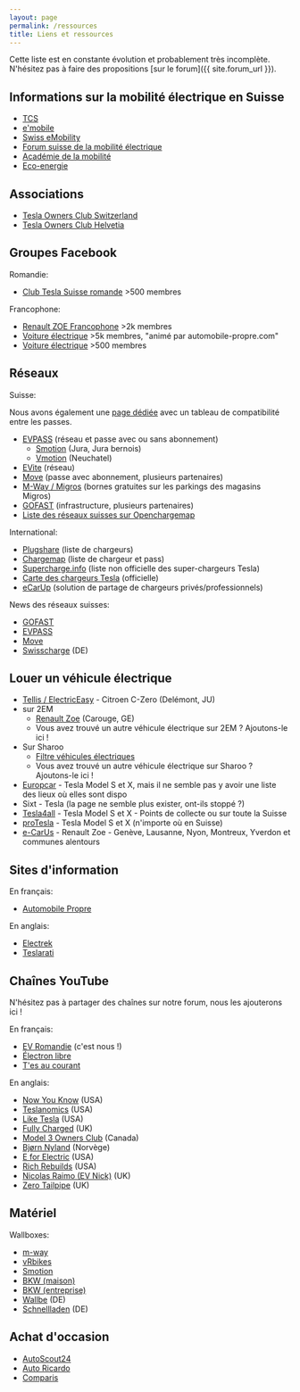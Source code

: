 ```yaml
---
layout: page
permalink: /ressources
title: Liens et ressources
---
```


Cette liste est en constante évolution et probablement très incomplète.
N'hésitez pas à faire des propositions [sur le forum]({{ site.forum_url }}).

## Informations sur la mobilité électrique en Suisse

- [TCS](https://www.tcs.ch/fr/tests-conseils/conseils/environnement-mobilite/mobilite-electrique.php)
- [e'mobile](https://e-mobile.ch/)
- [Swiss eMobility](https://www.swiss-emobility.ch/fr/index.php)
- [Forum suisse de la mobilité électrique](http://www.forum-elektromobilitaet.ch/fr/home-fr.html)
- [Académie de la mobilité](https://www.mobilityacademy.ch/akademie-fr/index.php)
- [Eco-energie](http://www.eco-energie.ch/cms2/)

## Associations

- [Tesla Owners Club Switzerland](https://teslaclub.ch/)
- [Tesla Owners Club Helvetia](https://teslaowners.ch/)

## Groupes Facebook

Romandie:

- [Club Tesla Suisse romande](https://www.facebook.com/groups/ClubTeslaSuisseRomande/) >500 membres

Francophone:

- [Renault ZOE Francophone](https://www.facebook.com/groups/RenaultZoeFrancophone/) >2k membres
- [Voiture électrique](https://www.facebook.com/groups/voiture.electrique/) >5k membres, "animé par automobile-propre.com"
- [Voiture électrique](https://www.facebook.com/groups/voitureselectrique/) >500 membres

## Réseaux

Suisse:

Nous avons également une [page dédiée](/reseaux) avec un tableau de compatibilité entre les passes.

- [EVPASS](https://evpass.ch/) (réseau et passe avec ou sans abonnement)
  - [Smotion](http://www.smotion.ch/) (Jura, Jura bernois)
  - [Vmotion](http://www.vmotion.ch/) (Neuchatel)
- [EVite](https://www.swiss-emobility.ch/fr/EVite/EVite-Ladestationen/index.php) (réseau)
- [Move](https://www.move.ch/fr/) (passe avec abonnement, plusieurs partenaires)
- [M-Way / Migros](https://generation-m.migros.ch/fr/preserver-la-planete/astuces-et-outils/recharger-voiture-electrique.html) (bornes gratuites sur les parkings des magasins Migros)
- [GOFAST](https://www.gofast.swiss/fr) (infrastructure, plusieurs partenaires)
- [Liste des réseaux suisses sur Openchargemap](https://openchargemap.org/site/country/switzerland/networks)

International:

- [Plugshare](https://www.plugshare.com/) (liste de chargeurs)
- [Chargemap](https://chargemap.com/map) (liste de chargeur et pass)
- [Supercharge.info](https://supercharge.info/) (liste non officielle des super-chargeurs Tesla)
- [Carte des chargeurs Tesla](https://www.tesla.com/fr_CH/findus) (officielle)
- [eCarUp](https://web.ecarup.com/) (solution de partage de chargeurs privés/professionnels)

News des réseaux suisses:

- [GOFAST](https://www.gofast.swiss/fr/nouvelles)
- [EVPASS](https://evpass.ch/Common/News)
- [Move](https://www.move.ch/fr/news/)
- [Swisscharge](https://www.swisscharge.ch/news/) (DE)

## Louer un véhicule électrique

- [Tellis / ElectricEasy](https://www.tellis.ch/) - Citroen C-Zero (Delémont, JU)
- sur 2EM
  - [Renault Zoe](https://www.2em.ch/location-voiture/carouge/renault-zoe-1419) (Carouge, GE)
  - Vous avez trouvé un autre véhicule électrique sur 2EM ? Ajoutons-le ici !
- Sur Sharoo
  - [Filtre véhicules électriques](https://app.sharoo.com/fr?filters%5Bfuel%5D%5B%5D=3)
  - Vous avez trouvé un autre véhicule électrique sur Sharoo ? Ajoutons-le ici !
- [Europcar](https://www.europcar.ch/fr) - Tesla Model S et X, mais il ne semble pas y avoir une liste des lieux où elles sont dispo
- Sixt - Tesla (la page ne semble plus exister, ont-ils stoppé ?)
- [Tesla4all](https://tesla4all.ch/) - Tesla Model S et X - Points de collecte ou sur toute la Suisse
- [proTesla](https://www.protesla.ch/) - Tesla Model S et X (n'importe où en Suisse)
- [e-CarUs](https://ecarus-mobi.ch/) - Renault Zoe - Genève, Lausanne, Nyon, Montreux, Yverdon et communes alentours

## Sites d'information

En français:

- [Automobile Propre](http://www.automobile-propre.com/)

En anglais:

- [Electrek](https://electrek.co/)
- [Teslarati](https://www.teslarati.com/)

## Chaînes YouTube

N'hésitez pas à partager des chaînes sur notre forum, nous les ajouterons ici !

En français:

- [EV Romandie](https://www.youtube.com/channel/UCNGDiG3zqA-sUW0utDszY0Q) (c'est nous !)
- [Électron libre](https://www.youtube.com/channel/UCDeFzyRGq1I4QzSW_FnBJ5w)
- [T'es au courant](https://www.youtube.com/channel/UCoXYYfEwvxeK89WuN1txsIw)

En anglais:

- [Now You Know](https://www.youtube.com/channel/UCMFmrcGuFNu_59L0pHcR0OA) (USA)
- [Teslanomics](https://www.youtube.com/channel/UCbEbf0-PoSuHD0TgMbxomDg) (USA)
- [Like Tesla](https://www.youtube.com/channel/UCLdTYHvdML-EXsPeiiYJLqA) (USA)
- [Fully Charged](https://www.youtube.com/user/fullychargedshow) (UK)
- [Model 3 Owners Club](https://www.youtube.com/channel/UCry4jW5bcj9DIs7ZwA95Ylw) (Canada)
- [Bjørn Nyland](https://www.youtube.com/user/bjornnyland) (Norvège)
- [E for Electric](https://www.youtube.com/channel/UCNX6A--KWiqE_F45EcPqmNw) (USA)
- [Rich Rebuilds](https://www.youtube.com/channel/UCfV0_wbjG8KJADuZT2ct4SA) (USA)
- [Nicolas Raimo (EV Nick)](https://www.youtube.com/channel/UCA5BxqNslvqgVl61NvRTLjQ) (UK)
- [Zero Tailpipe](https://www.youtube.com/user/waterstink) (UK)

## Matériel

Wallboxes:

- [m-way](https://m-way.ch/fr/infrastucture-de-recharge/)
- [vRbikes](https://www.vrbikes.ch/fr/station-de-recharge.html)
- [Smotion](http://www.smotion.ch/fr/Solutions-de-recharge/Solutions-de-recharge.html)
- [BKW (maison)](https://www.bkw.ch/fr/clients-prives/electromobilite/borne-de-recharge-pour-la-maison/)
- [BKW (entreprise)](https://www.bkw.ch/fr/clients-commerciaux/electromobilite/borne-de-recharge/)
- [Wallbe](https://shop.wallbe.ch/) (DE)
- [Schnellladen](https://www.schnellladen.ch/de/) (DE)

## Achat d'occasion

- [AutoScout24](https://www.autoscout24.ch/fr/voitures/toutes-les-marques?fuel=16&st=1&vehtyp=10)
- [Auto Ricardo](https://auto.ricardo.ch/fr/s/?fuel_type=4)
- [Comparis](https://fr.comparis.ch/carfinder/marktplatz/elektro)
